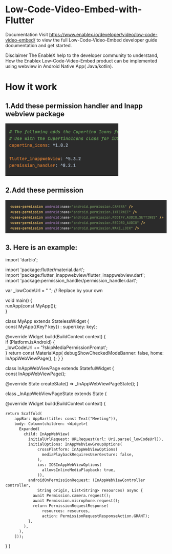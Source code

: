 # Low-Code-Video-Embed-with-Flutter

Documentation
Visit https://www.enablex.io/developer/video/low-code-video-embed/ to view the full Low-Code-Video-Embed developer guide documentation and get started.

Disclaimer
The EnableX help to the developer community to understand, How the Enablex Low-Code-Video-Embed product can be implemented using webview in Android Native App( Java/kotlin).


# How it work

## 1.Add  these  permission handler and Inapp webview package

![GitHub Logo](/images/package.png)

 ## 2.Add  these  permission

![GitHub Logo](/images/permission.png)


 ## 3. Here is an example:

import 'dart:io'; <br />

import 'package:flutter/material.dart';<br />
import 'package:flutter_inappwebview/flutter_inappwebview.dart';<br />
import 'package:permission_handler/permission_handler.dart';<br />

var _lowCodeUrl = " "; // Replace by your own

void main() {<br />
runApp(const MyApp());<br />
}

class MyApp extends StatelessWidget {<br />
const MyApp({Key? key}) : super(key: key);<br />

@override
Widget build(BuildContext context) {<br />
if (Platform.isAndroid) {<br />
_lowCodeUrl += '?skipMediaPermissionPrompt';<br />
}
return const MaterialApp(
debugShowCheckedModeBanner: false,
home: InAppWebViewPage(),
);
}
}

class InAppWebViewPage extends StatefulWidget {<br />
const InAppWebViewPage();

@override
State<InAppWebViewPage> createState() => _InAppWebViewPageState();
}

class _InAppWebViewPageState extends State<InAppWebViewPage> {


@override
Widget build(BuildContext context) {

    return Scaffold(
        appBar: AppBar(title: const Text("Meeting")),
        body: Column(children: <Widget>[
          Expanded(
            child: InAppWebView(
              initialUrlRequest: URLRequest(url: Uri.parse(_lowCodeUrl)),
              initialOptions: InAppWebViewGroupOptions(
                  crossPlatform: InAppWebViewOptions(
                    mediaPlaybackRequiresUserGesture: false,
                  ),
                  ios: IOSInAppWebViewOptions(
                    allowsInlineMediaPlayback: true,
                  )),
              androidOnPermissionRequest: (InAppWebViewController controller,
                  String origin, List<String> resources) async {
                await Permission.camera.request();
                await Permission.microphone.request();
                return PermissionRequestResponse(
                    resources: resources,
                    action: PermissionRequestResponseAction.GRANT);
              },
            ),
          ),
        ]));
}
}






